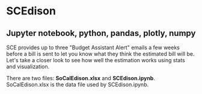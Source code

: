 # SCEdison

## Jupyter notebook, python, pandas, plotly, numpy

SCE provides up to three "Budget Assistant Alert" emails a few weeks before a bill is sent to let you know what they think the estimated bill will be. Let's take a closer look to see how well the estimation works using stats and visualization.

There are two files: **SoCalEdison.xlsx** and **SCEdison.ipynb**. SoCalEdison.xlsx is the data file used by SCEdison.ipynb.
